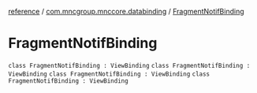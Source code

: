 [reference](../../index.md) / [com.mncgroup.mnccore.databinding](../index.md) / [FragmentNotifBinding](./index.md)

# FragmentNotifBinding

`class FragmentNotifBinding : ViewBinding`
`class FragmentNotifBinding : ViewBinding`
`class FragmentNotifBinding : ViewBinding`
`class FragmentNotifBinding : ViewBinding`